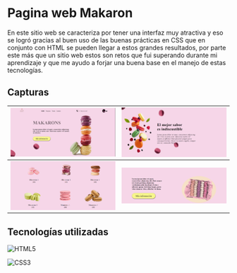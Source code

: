 # Pagina web Makaron
En este sitio web se caracteriza por tener una interfaz muy atractiva y eso se logró gracias al buen uso de las buenas prácticas en CSS que en conjunto con HTML se pueden llegar a estos 
grandes resultados, por parte este más que un sitio web estos son retos que fui superando durante mi aprendizaje y que me ayudo a forjar una buena base en el manejo de estas tecnologías.

## Capturas

<img src="img/01-Capture.png" width=500> |  <img src="img/02-Capture.png" width=500> |
| :---: | :---: |
| <img src="img/03-Capture.png" width=500> |  <img src="img/04-Capture.png" width=500> |

## Tecnologías utilizadas

![HTML5](https://img.shields.io/badge/HTML5-E34F26?style=for-the-badge&logo=html5&logoColor=white)

![CSS3](https://img.shields.io/badge/CSS3-1572B6?style=for-the-badge&logo=css3&logoColor=white)

